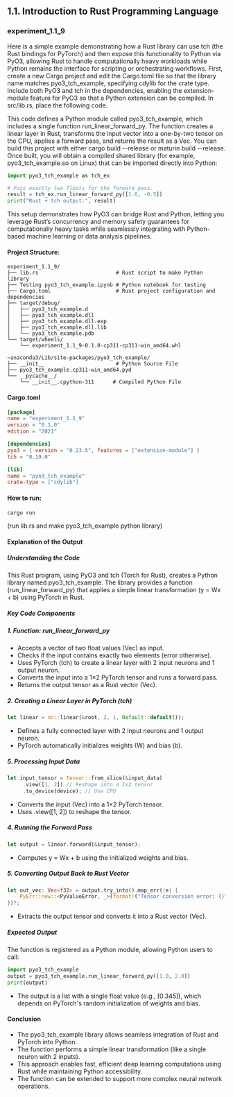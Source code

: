 ## 1.1. Introduction to Rust Programming Language

### experiment_1.1_9

Here is a simple example demonstrating how a Rust library can use tch (the Rust bindings for PyTorch) and then expose this functionality to Python via PyO3, allowing Rust to handle computationally heavy workloads while Python remains the interface for scripting or orchestrating workflows. First, create a new Cargo project and edit the Cargo.toml file so that the library name matches pyo3_tch_example, specifying cdylib for the crate type. Include both PyO3 and tch in the dependencies, enabling the extension-module feature for PyO3 so that a Python extension can be compiled. In src/lib.rs, place the following code.

This code defines a Python module called pyo3_tch_example, which includes a single function run_linear_forward_py. The function creates a linear layer in Rust, transforms the input vector into a one-by-two tensor on the CPU, applies a forward pass, and returns the result as a Vec. You can build this project with either cargo build --release or maturin build --release. Once built, you will obtain a compiled shared library (for example, pyo3_tch_example.so on Linux) that can be imported directly into Python:

```python
import pyo3_tch_example as tch_ex

# Pass exactly two floats for the forward pass.
result = tch_ex.run_linear_forward_py([1.0, -0.5])
print("Rust + tch output:", result)
```

This setup demonstrates how PyO3 can bridge Rust and Python, letting you leverage Rust’s concurrency and memory safety guarantees for computationally heavy tasks while seamlessly integrating with Python-based machine learning or data analysis pipelines.

#### Project Structure:

```plaintext
experiment_1.1_9/
├── lib.rs                         # Rust script to make Python library
├── Testing pyo3_tch_example.ipynb # Python notebook for testing
├── Cargo.toml                     # Rust project configuration and dependencies
├── target/debug/
│   ├── pyo3_tch_example.d
│   ├── pyo3_tch_example.dll
│   ├── pyo3_tch_example.dll.exp
│   ├── pyo3_tch_example.dll.lib
│   └── pyo3_tch_example.pdb
└── target/wheels/
    └── experiment_1.1_9-0.1.0-cp311-cp311-win_amd64.whl

~anaconda3/Lib/site-packages/pyo3_tch_example/
├── __init__                       # Python Source File
├── pyo3_tch_example.cp311-win_amd64.pyd
└── __pycache__/
    └── __init__.cpython-311      # Compiled Python File
```

#### Cargo.toml

```toml
[package]
name = "experiment_1.1_9"
version = "0.1.0"
edition = "2021"

[dependencies]
pyo3 = { version = "0.23.5", features = ["extension-module"] }
tch = "0.19.0"

[lib]
name = "pyo3_tch_example"
crate-type = ["cdylib"]

```

#### How to run:

```powershell
cargo run 
```

(run lib.rs and make pyo3_tch_example python library)
  

#### Explanation of the Output

##### Understanding the Code
This Rust program, using PyO3 and tch (Torch for Rust), creates a Python library named pyo3_tch_example. The library provides a function (run_linear_forward_py) that applies a simple linear transformation (y = Wx + b) using PyTorch in Rust.

##### Key Code Components

##### 1. Function: run_linear_forward_py

* Accepts a vector of two float values (Vec<f32>) as input.
* Checks if the input contains exactly two elements (error otherwise).
* Uses PyTorch (tch) to create a linear layer with 2 input neurons and 1 output neuron.
* Converts the input into a 1×2 PyTorch tensor and runs a forward pass.
* Returns the output tensor as a Rust vector (Vec<f32>).

##### 2. Creating a Linear Layer in PyTorch (tch)

```rust
let linear = nn::linear(&root, 2, 1, Default::default());
```

* Defines a fully connected layer with 2 input neurons and 1 output neuron.
* PyTorch automatically initializes weights (W) and bias (b).

##### 5. Processing Input Data

```rust
let input_tensor = Tensor::from_slice(&input_data)
     .view([1, 2]) // Reshape into a 1x2 tensor
     .to_device(device); // Use CPU
```

* Converts the input (Vec<f32>) into a 1×2 PyTorch tensor.
* Uses .view([1, 2]) to reshape the tensor.

##### 4. Running the Forward Pass

```rust
let output = linear.forward(&input_tensor);
```

* Computes y = Wx + b using the initialized weights and bias.

##### 5. Converting Output Back to Rust Vector

```rust
let out_vec: Vec<f32> = output.try_into().map_err(|e| {
    PyErr::new::<PyValueError, _>(format!("Tensor conversion error: {}", e))
})?;
```

* Extracts the output tensor and converts it into a Rust vector (Vec<f32>).
  
##### Expected Output
The function is registered as a Python module, allowing Python users to call:

```python
import pyo3_tch_example
output = pyo3_tch_example.run_linear_forward_py([1.0, 2.0])
print(output)
```

* The output is a list with a single float value (e.g., [0.345]), which depends on PyTorch's random initialization of weights and bias.
 
#### Conclusion
* The pyo3_tch_example library allows seamless integration of Rust and PyTorch into Python.
* The function performs a simple linear transformation (like a single neuron with 2 inputs).
* This approach enables fast, efficient deep learning computations using Rust while maintaining Python accessibility.
* The function can be extended to support more complex neural network operations.






